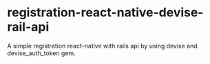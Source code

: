 # registration-react-native-devise-rail-api
A simple registration react-native with rails api by using devise and devise_auth_token gem.
